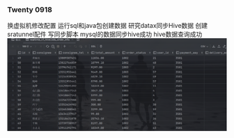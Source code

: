 ### Twenty 0918
换虚拟机修改配置
运行sql和java包创建数据
研究datax同步Hive数据
创建sratunnel配件
写同步脚本
mysql的数据同步hive成功
hive数据查询成功
![img.png](../img.png)